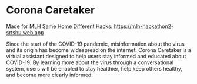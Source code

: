 # Corona Caretaker
Made for MLH Same Home Different Hacks. https://mlh-hackathon2-srtshu.web.app

Since the start of the COVID-19 pandemic, misinformation about the virus and its origin has become widespread on the internet. Corona Caretaker is a virtual assistant designed to help users stay informed and educated about COVID-19. By learning more about the virus through a conversational system, users will be enabled to stay healthier, help keep others healthy, and become more clearly informed.




